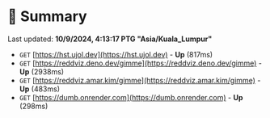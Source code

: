 # 📖 Summary
Last updated: **10/9/2024, 4:13:17 PTG "Asia/Kuala_Lumpur"**

- `GET` [https://hst.ujol.dev](https://hst.ujol.dev) - **Up** (817ms)
- `GET` [https://reddviz.deno.dev/gimme](https://reddviz.deno.dev/gimme) - **Up** (2938ms)
- `GET` [https://reddviz.amar.kim/gimme](https://reddviz.amar.kim/gimme) - **Up** (483ms)
- `GET` [https://dumb.onrender.com](https://dumb.onrender.com) - **Up** (298ms)
